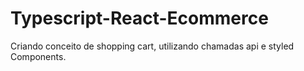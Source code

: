 # Typescript-React-Ecommerce
Criando conceito de shopping cart, utilizando chamadas api e styled Components.
